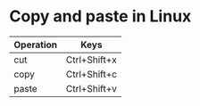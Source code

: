 # Copy and paste in Linux

| Operation   | Keys |
| ----- | ------------ |
| cut   | Ctrl+Shift+x |
| copy  | Ctrl+Shift+c |
| paste | Ctrl+Shift+v | 

